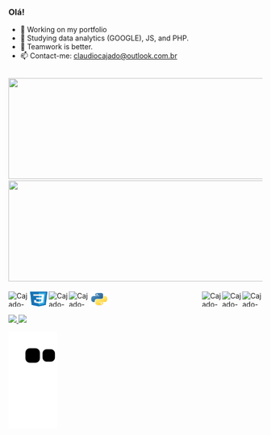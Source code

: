 ### Olá! 


- 🔭 Working on my portfolio
- 🌱 Studying data analytics (GOOGLE), JS, and  PHP. 
- 👯 Teamwork is  better. 
- 📫 Contact-me: claudiocajado@outlook.com.br
##
<div align="center">
  <a href="https://github.com/Cajado-R">
  <img height="200em" width="600em" src="https://github-readme-stats.vercel.app/api?username=Cajado-R&show_icons=true&theme=highcontrast&include_all_commits=true&count_private=true"/>
  <img height="200em" width="600em" src="https://github-readme-stats.vercel.app/api/top-langs/?username=Cajado-R&layout=compact&langs_count=10&theme=highcontrast"/>                   
</div>

<div style="display: inline_block", padding="10px"><br>
  <!-- Linguagens --> 
  <img align="left" alt="Cajado-HTML" height="30" width="40"  src="https://cdn.jsdelivr.net/gh/devicons/devicon/icons/html5/html5-original-wordmark.svg"/>
  <img align="left" alt="Cajado-CSS" height="30" width="40" src="https://raw.githubusercontent.com/devicons/devicon/master/icons/css3/css3-original.svg">
  <img align="left" alt="Cajado-PHP" height="30" width="40" src="https://cdn.jsdelivr.net/gh/devicons/devicon/icons/php/php-plain.svg">
  <img align="left" alt="Cajado-JS" height="30" width="40" src="https://cdn.jsdelivr.net/gh/devicons/devicon/icons/javascript/javascript-plain.svg">
  <img align="left" alt="Cajado-PYTHON" height="30" width="40" src="https://raw.githubusercontent.com/devicons/devicon/master/icons/python/python-original.svg">

  <!-- Tudo que não é linguagem. -->
  <img align="right" alt="Cajado-GIMP" height="30" width="40" src="https://cdn.jsdelivr.net/gh/devicons/devicon/icons/gimp/gimp-original.svg">
  <img align="right" alt="Cajado-PHOTOSHOP" height="30" width="40" src="https://cdn.jsdelivr.net/gh/devicons/devicon/icons/photoshop/photoshop-plain.svg">
  <img align="right" alt="Cajado-VSCODE" height="30" width="40" src="https://cdn.jsdelivr.net/gh/devicons/devicon/icons/vscode/vscode-original-wordmark.svg">
</div> <br>
  
  ##  
  <div> 
  <a  target="_blank" href="https://www.instagram.com/c_dinhoo/"> <img src="https://img.shields.io/badge/-Instagram-%23E4405F?style=for-the-badge&logo=instagram&logoColor=white"> </a>
   <a target="_blank" href="mailto:cajadoclaudio11@gmail.com"> <img src="https://img.shields.io/badge/-Gmail-%23333?style=for-the-badge&logo=gmail&logoColor=white" ></a>
</div>
  
 ![Snake animation](https://github.com/Cajado-R/Cajado-R/blob/output/github-contribution-grid-snake.svg)
